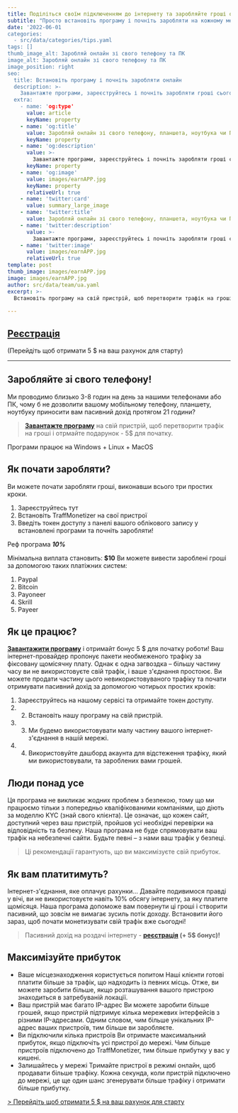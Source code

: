 ```yaml
---
title: Поділіться своїм підключенням до інтернету та заробляйте гроші онлайн.
subtitle: "Просто встановіть програму і почніть заробляти на кожному мегабайті вашого інтернету"
date: '2022-06-01
categories:
  - src/data/categories/tips.yaml
tags: []
thumb_image_alt: Заробляй онлайн зі свого телефону та ПК
image_alt: Заробляй онлайн зі свого телефону та ПК
image_position: right
seo:
  title: Встановіть програму і почніть заробляти онлайн
  description: >-
    Завантажте програми, зареєструйтесь і почніть заробляти гроші сьогодні.
  extra:
    - name: 'og:type'
      value: article
      keyName: property
    - name: 'og:title'
      value: Заробляй онлайн зі свого телефону, планшета, ноутбука чи ПК
      keyName: property
    - name: 'og:description'
      value: >-
        Завантажте програми, зареєструйтесь і почніть заробляти гроші сьогодні.
      keyName: property
    - name: 'og:image'
      value: images/earnAPP.jpg
      keyName: property
      relativeUrl: true
    - name: 'twitter:card'
      value: summary_large_image
    - name: 'twitter:title'
      value: Заробляй онлайн зі свого телефону, планшета, ноутбука чи ПК
    - name: 'twitter:description'
      value: >-
        Завантажте програми, зареєструйтесь і почніть заробляти гроші сьогодні.
    - name: 'twitter:image'
      value: images/earnAPP.jpg
      relativeUrl: true
template: post
thumb_image: images/earnAPP.jpg
image: images/earnAPP.jpg
author: src/data/team/ua.yaml
excerpt: >-
  Встановіть програму на свій пристрій, щоб перетворити трафік на гроші
  
---
```

## [Реєстрація](https://bit.ly/3MXxP16 "Реєстрація")
(Перейдіть щоб отримати 5 $ на ваш рахунок для старту)

----------

## Заробляйте зі свого телефону! ##

Ми проводимо близько 3-8 годин на день за нашими телефонами або ПК, чому б не дозволити вашому мобільному телефону, планшету, ноутбуку приносити вам пасивний дохід протягом 21 години?

> **[Завантажте програму](https://bit.ly/3MXxP16 "Пасивний дохід на роздачі інтернету")** на свій пристрій, щоб перетворити трафік на гроші і отрмайте подарунок - 5$ для початку.

Програми працює на Windows + Linux + MacOS
 
## Як почати заробляти? ##
Ви можете почати заробляти гроші, виконавши всього три простих кроки.
1. Зареєструйтесь тут
2. Встановіть TraffMonetizer на свої пристрої
3. Введіть токен доступу з панелі вашого облікового запису у встановлені програми та почніть заробляти!

Реф програма ***10%***

Мінімальна виплата становить: **$10**
Ви можете вивести зароблені гроші за допомогою таких платіжних систем:
1. Paypal
2. Bitcoin
3. Payoneer
4. Skrill
5. Payeer

## Як це працює? ##
**[Завантажити програму](https://bit.ly/3MXxP16 "Пасивний дохід на роздачі інтернету")** і отримайт бонус 5 $ для початку роботи!
Ваш інтернет-провайдер пропонує пакети необмеженого трафіку за фіксовану щомісячну плату. Однак є одна загвоздка – більшу частину часу ви не використовуєте свій трафік, і ваше з'єднання простоює.
Ви можете продати частину цього невикористовуваного трафіку та почати отримувати пасивний дохід за допомогою чотирьох простих кроків:
1. Зареєструйтесь на нашому сервісі та отримайте токен доступу.
1. 2. Встановіть нашу програму на свій пристрій.
1. 3. Ми будемо використовувати малу частину вашого інтернет-з'єднання в нашій мережі.
1. 4. Використовуйте дашборд акаунта для відстеження трафіку, який ми використовували, та зароблених вами грошей.

## Люди понад усе ##
Ця програма не викликає жодних проблем з безпекою, тому що ми працюємо тільки з попередньо кваліфікованими компаніями, що діють за моделлю KYC (знай свого клієнта). Це означає, що кожен сайт, доступний через ваш пристрій, пройшов усі необхідні перевірки на відповідність та безпеку. Наша програма не буде спрямовувати ваш трафік на небезпечні сайти.
Будьте певні – з нами ваш трафік у безпеці.

> Ці рекомендації гарантують, що ви максимізуєте свій прибуток.

## Як вам платитимуть? ##
Інтернет-з'єднання, яке оплачує рахунки...
Давайте подивимося правді у вічі, ви не використовуєте навіть 10% обсягу інтернету, за яку платите щомісяця. Наша програма допоможе вам повернути ці гроші і створити пасивний, що зовсім не вимагає зусиль потік доходу. Встановити його зараз, щоб почати монетизувати свій трафік вже сьогодні!
> Пасивний дохід на роздачі інтернету -  **[реєстрація](https://bit.ly/3MXxP16 "почати заробляти") (+ 5$ бонус)!**

## Максимізуйте прибуток ##
- Ваше місцезнаходження користується попитом
Наші клієнти готові платити більше за трафік, що надходить із певних місць. Отже, ви можете заробити більше, якщо розташування вашого пристрою знаходиться в затребуваній локації.	
- Ваш пристрій має багато IP-адрес
Ви можете заробити більше грошей, якщо пристрій підтримує кілька мережевих інтерфейсів з різними IP-адресами. Одним словом, чим більше унікальних IP-адрес ваших пристроїв, тим більше ви заробляєте.
- Ви підключили кілька пристроїв
Ви отримаєте максимальний прибуток, якщо підключіть усі пристрої до мережі. Чим більше пристроїв підключено до TraffMonetizer, тим більше прибутку у вас у кишені.
- Залишайтесь у мережі
Тримайте пристрої в режимі онлайн, щоб продавати більше трафіку. Кожна секунда, коли пристрій підключено до мережі, це ще один шанс згенерувати більше трафіку і отримати більше прибутку.

[> Перейдіть щоб отримати 5 $ на ваш рахунок для старту](https://bit.ly/3MXxP16 "отримати 5 $ на рахунок")